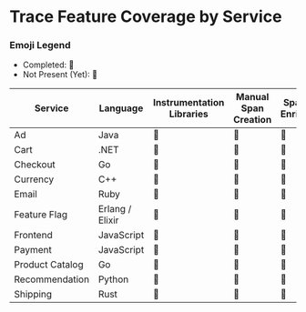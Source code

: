 # Trace Feature Coverage by Service

### Emoji Legend

- Completed: :100:
- Not Present (Yet): :construction:

| Service         | Language        | Instrumentation Libraries | Manual Span Creation | Span Data Enrichment | RPC Context Propagation | Span Links     | Baggage        |
|-----------------|-----------------|---------------------------|----------------------|----------------------|-------------------------|----------------|----------------|
| Ad              | Java            | :100:                     | :100:                | :100:                | :construction:          | :construction: | :construction: |
| Cart            | .NET            | :100:                     | :construction:       | :100:                | :construction:          | :construction: | :construction: |
| Checkout        | Go              | :100:                     | :100:                | :100:                | :construction:          | :construction: | :construction: |
| Currency        | C++             | :construction:            | :100:                | :100:                | :construction:          | :construction: | :construction: |
| Email           | Ruby            | :100:                     | :100:                | :100:                | :construction:          | :construction: | :construction: |
| Feature Flag    | Erlang / Elixir | :construction:            | :construction:       | :construction:       | :construction:          | :construction: | :construction: |
| Frontend        | JavaScript      | :construction:            | :construction:       | :construction:       | :construction:          | :construction: | :construction: |
| Payment         | JavaScript      | :100:                     | :100:                | :100:                | :construction:          | :construction: | :construction: |
| Product Catalog | Go              | :100:                     | :construction:       | :100:                | :construction:          | :construction: | :construction: |
| Recommendation  | Python          | :100:                     | :100:                | :100:                | :construction:          | :construction: | :construction: |
| Shipping        | Rust            | :construction:            | :construction:       | :construction:       | :construction:          | :construction: | :construction: |
